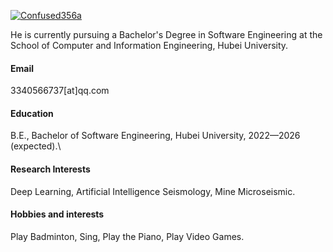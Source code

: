 

[![Confused356a](https://img.shields.io/badge/Confused356a-github-blue?logo=github)](https://github.com/Confused356a)

He is currently pursuing a Bachelor's Degree in Software Engineering at the School of Computer and Information Engineering, Hubei University.

#### Email
3340566737[at]qq.com

#### Education
B.E., Bachelor of Software Engineering, Hubei University, 2022—2026 (expected).\
<!-- B.E., Data Science and Big Data Technology, China University of Mining and Technology, 2018—2022. -->

#### Research Interests
Deep Learning, Artificial Intelligence Seismology, Mine Microseismic.


#### Hobbies and interests
Play Badminton, Sing, Play the Piano, Play Video Games.